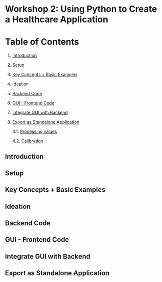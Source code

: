 # Workshop 2: Using Python to Create a Healthcare Application


# Table of Contents
1. [Introduction](#Introduction)
2. [Setup](#Setup)
3. [Key Concepts + Basic Examples](#Key-Concepts-+-Basic-Examples)
4. [Ideation](#Ideation)
5. [Backend Code](#Backend-Code)
6. [GUI - Frontend Code](#GUI---Frontend-Code)
7. [Integrate GUI with Backend](#Integrate-GUI-with-Backend)
8. [Export as Standalone Application](#Export-as-Standalone-Application)
    
    4.1. [Processing values](#Processing-values)
    
    4.2. [Calibration](#Calibration)

## Introduction

## Setup

## Key Concepts + Basic Examples

## Ideation

## Backend Code

## GUI - Frontend Code

## Integrate GUI with Backend

## Export as Standalone Application
